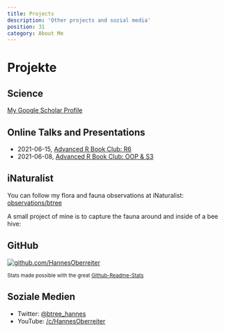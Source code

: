 ```yaml
---
title: Projects
description: 'Other projects and sozial media'
position: 31
category: About Me
---
```

# Projekte

## Science

<a href="https://scholar.google.com/citations?user=bs_92jEAAAAJ&hl">My Google Scholar Profile</a>

<markdown-google-scholar></markdown-google-scholar>

## Online Talks and Presentations

- 2021-06-15, [Advanced R Book Club: R6](https://youtu.be/NXmlqK2LxWw)
- 2021-06-08, [Advanced R Book Club: OOP & S3](https://youtu.be/NeHtEGab1Og)

## iNaturalist

You can follow my flora and fauna observations at iNaturalist: <a href="https://www.inaturalist.org/observations/btree">observations/btree</a>

<markdown-inat></markdown-inat>

A small project of mine is to capture the fauna around and inside of a bee hive:

<a href="https://www.inaturalist.org/projects/beehive-fauna"><markdown-cloud-image url="btree-info/img/inat" alt="iNaturalist"></markdown-cloud-image></a>

## GitHub

<a href="https://github.com/HannesOberreiter">
    <client-only>
        <img src="https://github-readme-stats.vercel.app/api?username=HannesOberreiter&count_private=true&show_icons=true&theme=merko" alt = "github.com/HannesOberreiter" />
    </client-only>
</a>

<small>Stats made possible with the great [Github-Readme-Stats](https://github-readme-stats.vercel.app)</small>

## Soziale Medien

- Twitter: <a href="https://twitter.com/btree_hannes">@btree_hannes</a>
- YouTube: <a href="https://www.youtube.com/c/HannesOberreiter">/c/HannesOberreiter</a>
